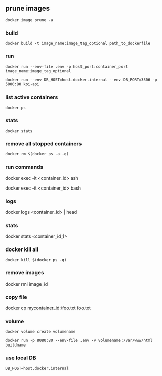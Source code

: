 ## prune images

`docker image prune -a`

### build
`docker build -t image_name:image_tag_optional path_to_dockerfile`

### run
`docker run --env-file .env -p host_port:container_port image_name:image_tag_optional`

`docker run --env DB_HOST=host.docker.internal --env DB_PORT=3306 -p 5000:80 koi-api`

### list active containers
`docker ps`

### stats
`docker stats`

### remove all stopped containers
`docker rm $(docker ps -a -q)`

### run commands
docker exec -it <container_id> ash

docker exec -it <container_id> bash

### logs
docker logs <container_id> | head

### stats
docker stats <container_id_1>

### docker kill all
`docker kill $(docker ps -q)`

### remove images
docker rmi image_id

### copy file
docker cp mycontainer_id:/foo.txt foo.txt

### volume

`docker volume create volumename`

`docker run -p 8080:80 --env-file .env -v volumename:/var/www/html buildname`

### use local DB
`DB_HOST=host.docker.internal`

